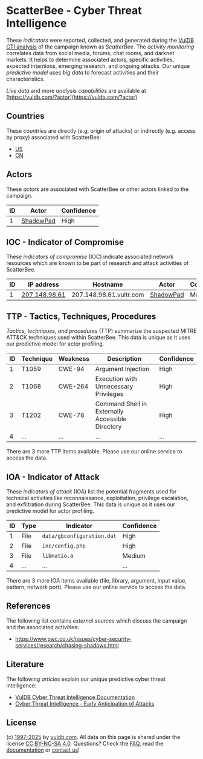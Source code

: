 # ScatterBee - Cyber Threat Intelligence

These _indicators_ were reported, collected, and generated during the [VulDB CTI analysis](https://vuldb.com/?kb.cti) of the campaign known as _ScatterBee_. The _activity monitoring_ correlates data from social media, forums, chat rooms, and darknet markets. It helps to determine associated actors, specific activities, expected intentions, emerging research, and ongoing attacks. Our unique _predictive model_ uses _big data_ to forecast activities and their characteristics.

_Live data_ and more _analysis capabilities_ are available at [https://vuldb.com/?actor](https://vuldb.com/?actor)

## Countries

These _countries_ are directly (e.g. origin of attacks) or indirectly (e.g. access by proxy) associated with ScatterBee:

* [US](https://vuldb.com/?country.us)
* [CN](https://vuldb.com/?country.cn)

## Actors

These _actors_ are associated with ScatterBee or other actors linked to the campaign.

ID | Actor | Confidence
-- | ----- | ----------
1 | [ShadowPad](https://vuldb.com/?actor.shadowpad) | High

## IOC - Indicator of Compromise

These _indicators of compromise_ (IOC) indicate associated network resources which are known to be part of research and attack activities of ScatterBee.

ID | IP address | Hostname | Actor | Confidence
-- | ---------- | -------- | ----- | ----------
1 | [207.148.98.61](https://vuldb.com/?ip.207.148.98.61) | 207.148.98.61.vultr.com | [ShadowPad](https://vuldb.com/?actor.shadowpad) | Medium

## TTP - Tactics, Techniques, Procedures

_Tactics, techniques, and procedures_ (TTP) summarize the suspected MITRE ATT&CK techniques used within ScatterBee. This data is unique as it uses our predictive model for actor profiling.

ID | Technique | Weakness | Description | Confidence
-- | --------- | -------- | ----------- | ----------
1 | T1059 | CWE-94 | Argument Injection | High
2 | T1068 | CWE-264 | Execution with Unnecessary Privileges | High
3 | T1202 | CWE-78 | Command Shell in Externally Accessible Directory | High
4 | ... | ... | ... | ...

There are 3 more TTP items available. Please use our online service to access the data.

## IOA - Indicator of Attack

These _indicators of attack_ (IOA) list the potential fragments used for technical activities like reconnaissance, exploitation, privilege escalation, and exfiltration during ScatterBee. This data is unique as it uses our predictive model for actor profiling.

ID | Type | Indicator | Confidence
-- | ---- | --------- | ----------
1 | File | `data/gbconfiguration.dat` | High
2 | File | `inc/config.php` | High
3 | File | `libmatio.a` | Medium
4 | ... | ... | ...

There are 3 more IOA items available (file, library, argument, input value, pattern, network port). Please use our online service to access the data.

## References

The following list contains _external sources_ which discuss the campaign and the associated activities:

* https://www.pwc.co.uk/issues/cyber-security-services/research/chasing-shadows.html

## Literature

The following _articles_ explain our unique predictive cyber threat intelligence:

* [VulDB Cyber Threat Intelligence Documentation](https://vuldb.com/?kb.cti)
* [Cyber Threat Intelligence - Early Anticipation of Attacks](https://www.scip.ch/en/?labs.20201022)

## License

(c) [1997-2025](https://vuldb.com/?kb.changelog) by [vuldb.com](https://vuldb.com/?kb.about). All data on this page is shared under the license [CC BY-NC-SA 4.0](https://creativecommons.org/licenses/by-nc-sa/4.0/). Questions? Check the [FAQ](https://vuldb.com/?kb.faq), read the [documentation](https://vuldb.com/?kb) or [contact us](https://vuldb.com/?contact)!
